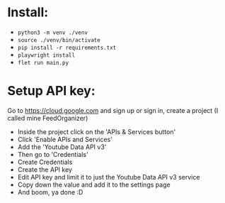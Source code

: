 # Install:
- `python3 -m venv ./venv`
- `source ./venv/bin/activate`
- `pip install -r requirements.txt`
- `playwright install`
- `flet run main.py`

# Setup API key:
Go to https://cloud.google.com and sign up or sign in, create a project (I called mine FeedOrganizer)
- Inside the project click on the 'APIs & Services button'
- Click 'Enable APIs and Services'
- Add the 'Youtube Data API v3'
- Then go to 'Credentials'
- Create Credentials
- Create the API key
- Edit API key and limit it to just the Youtube Data API v3 service
- Copy down the value and add it to the settings page
- And boom, ya done :D
